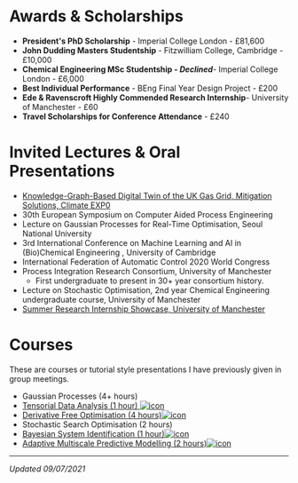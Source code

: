 

# Awards & Scholarships 

* **President's PhD Scholarship** - Imperial College London - £81,600
* **John Dudding Masters Studentship** - Fitzwilliam College, Cambridge - £10,000
* **Chemical Engineering MSc Studentship - _Declined_**- Imperial College London - £6,000
* **Best Individual Performance** - BEng Final Year Design Project - £200 
* **Ede & Ravenscroft Highly Commended Research Internship**- University of Manchester - £60 
* **Travel Scholarships for Conference Attendance** - £240  

# Invited Lectures & Oral Presentations 

* [Knowledge-Graph-Based Digital Twin of the UK Gas Grid, Mitigation Solutions, Climate EXP0](assets/images/climateexp0.png)
* 30th European Symposium on Computer Aided Process Engineering
* Lecture on Gaussian Processes for Real-Time Optimisation, Seoul National University 
* 3rd International Conference on Machine Learning and AI in (Bio)Chemical Engineering , University of Cambridge 
* International Federation of Automatic Control 2020 World Congress
* Process Integration Research Consortium, University of Manchester
  * First undergraduate to present in 30+ year consortium history. 
* Lecture on Stochastic Optimisation, 2nd year Chemical Engineering undergraduate course, University of Manchester
* [Summer Research Internship Showcase, University of Manchester](assets/images/summerposter.png)
# Courses 
These are courses or tutorial style presentations I have previously given in group meetings.
* Gaussian Processes (4+ hours)
* [Tensorial Data Analysis (1 hour) ![icon](https://www.adobe.com/content/dam/cc/en/legal/images/badges/PDF_32.png)](assets/presentations/tensorial_data_analytics.pdf)
* [Derivative Free Optimisation (4 hours)![icon](https://www.adobe.com/content/dam/cc/en/legal/images/badges/PDF_32.png)](assets/presentations/DFO_Tom_Savage.pdf)
* Stochastic Search Optimisation (2 hours)
* [Bayesian System Identification (1 hour)![icon](https://www.adobe.com/content/dam/cc/en/legal/images/badges/PDF_32.png)](assets/presentations/bayesian_system_identification.pdf)
* [Adaptive Multiscale Predictive Modelling (2 hours)![icon](https://www.adobe.com/content/dam/cc/en/legal/images/badges/PDF_32.png)](assets/presentations/ampm.pdf)

---

_Updated 09/07/2021_

